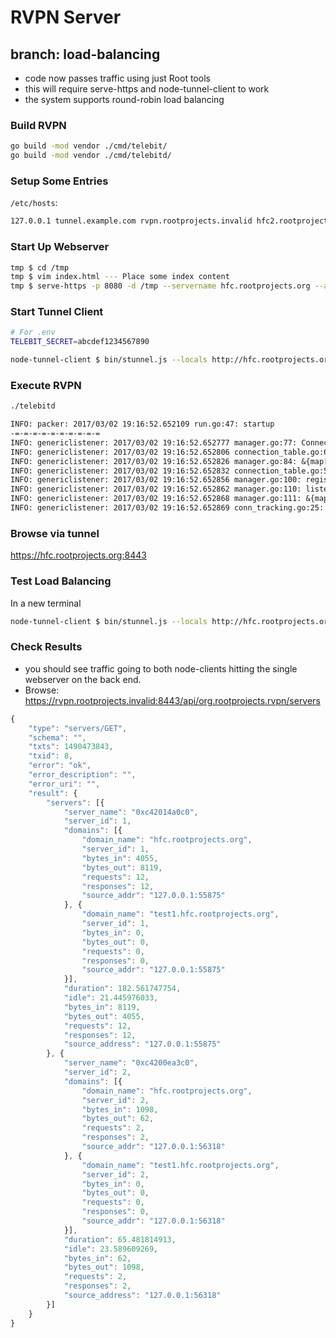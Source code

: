 # RVPN Server

## branch: load-balancing

-   code now passes traffic using just Root tools
-   this will require serve-https and node-tunnel-client to work
-   the system supports round-robin load balancing

### Build RVPN

```bash
go build -mod vendor ./cmd/telebit/
go build -mod vendor ./cmd/telebitd/
```

### Setup Some Entries

`/etc/hosts`:

```txt
127.0.0.1 tunnel.example.com rvpn.rootprojects.invalid hfc2.rootprojects.org hfc.rootprojects.org
```

### Start Up Webserver

```bash
tmp $ cd /tmp
tmp $ vim index.html --- Place some index content
tmp $ serve-https -p 8080 -d /tmp --servername hfc.rootprojects.org --agree-tos --email henry.f.camacho@gmail.com
```

### Start Tunnel Client

```bash
# For .env
TELEBIT_SECRET=abcdef1234567890
```

```bash
node-tunnel-client $ bin/stunnel.js --locals http://hfc.rootprojects.org:8080,http://test1.hfc.rootprojects.org:8080 --stunneld wss://localhost.rootprojects.org:8443 --secret abcdef1234567890
```

### Execute RVPN

```bash
./telebitd
```

```txt
INFO: packer: 2017/03/02 19:16:52.652109 run.go:47: startup
-=-=-=-=-=-=-=-=-=-=
INFO: genericlistener: 2017/03/02 19:16:52.652777 manager.go:77: ConnectionTable starting
INFO: genericlistener: 2017/03/02 19:16:52.652806 connection_table.go:67: ConnectionTable starting
INFO: genericlistener: 2017/03/02 19:16:52.652826 manager.go:84: &{map[] 0xc420072420 0xc420072480}
INFO: genericlistener: 2017/03/02 19:16:52.652832 connection_table.go:50: Reaper waiting for  300  seconds
INFO: genericlistener: 2017/03/02 19:16:52.652856 manager.go:100: register fired 8443
INFO: genericlistener: 2017/03/02 19:16:52.652862 manager.go:110: listener starting up  8443
INFO: genericlistener: 2017/03/02 19:16:52.652868 manager.go:111: &{map[] 0xc420072420 0xc420072480}
INFO: genericlistener: 2017/03/02 19:16:52.652869 conn_tracking.go:25: Tracking Running
```

### Browse via tunnel

https://hfc.rootprojects.org:8443

### Test Load Balancing

In a new terminal

```bash
node-tunnel-client $ bin/stunnel.js --locals http://hfc.rootprojects.org:8080,http://test1.hfc.rootprojects.org:8080 --stunneld wss://localhost.rootprojects.org:8443 --secret abc123
```

### Check Results

-   you should see traffic going to both node-clients hitting the single webserver on the back end.
-   Browse: https://rvpn.rootprojects.invalid:8443/api/org.rootprojects.rvpn/servers

```javascript
{
	"type": "servers/GET",
	"schema": "",
	"txts": 1490473843,
	"txid": 8,
	"error": "ok",
	"error_description": "",
	"error_uri": "",
	"result": {
		"servers": [{
			"server_name": "0xc42014a0c0",
			"server_id": 1,
			"domains": [{
				"domain_name": "hfc.rootprojects.org",
				"server_id": 1,
				"bytes_in": 4055,
				"bytes_out": 8119,
				"requests": 12,
				"responses": 12,
				"source_addr": "127.0.0.1:55875"
			}, {
				"domain_name": "test1.hfc.rootprojects.org",
				"server_id": 1,
				"bytes_in": 0,
				"bytes_out": 0,
				"requests": 0,
				"responses": 0,
				"source_addr": "127.0.0.1:55875"
			}],
			"duration": 182.561747754,
			"idle": 21.445976033,
			"bytes_in": 8119,
			"bytes_out": 4055,
			"requests": 12,
			"responses": 12,
			"source_address": "127.0.0.1:55875"
		}, {
			"server_name": "0xc4200ea3c0",
			"server_id": 2,
			"domains": [{
				"domain_name": "hfc.rootprojects.org",
				"server_id": 2,
				"bytes_in": 1098,
				"bytes_out": 62,
				"requests": 2,
				"responses": 2,
				"source_addr": "127.0.0.1:56318"
			}, {
				"domain_name": "test1.hfc.rootprojects.org",
				"server_id": 2,
				"bytes_in": 0,
				"bytes_out": 0,
				"requests": 0,
				"responses": 0,
				"source_addr": "127.0.0.1:56318"
			}],
			"duration": 65.481814913,
			"idle": 23.589609269,
			"bytes_in": 62,
			"bytes_out": 1098,
			"requests": 2,
			"responses": 2,
			"source_address": "127.0.0.1:56318"
		}]
	}
}
```
